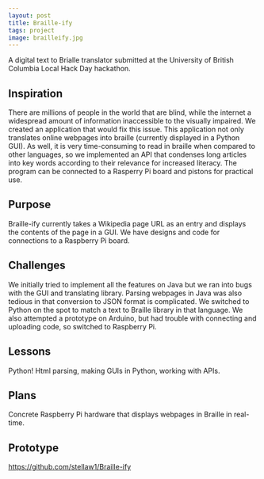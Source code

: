 ```yaml
---
layout: post
title: Braille-ify
tags: project
image: brailleify.jpg
---
```


A digital text to Brialle translator submitted at the University of British Columbia Local Hack Day hackathon. 

## Inspiration
There are millions of people in the world that are blind, while the internet a widespread amount of information inaccessible to the visually impaired. We created an application that would fix this issue. This application not only translates online webpages into braille (currently displayed in a Python GUI). As well, it is very time-consuming to read in braille when compared to other languages, so we implemented an API that condenses long articles into key words according to their relevance for increased literacy. The program can be connected to a Rasperry Pi board and pistons for practical use.

## Purpose
Braille-ify currently takes a Wikipedia page URL as an entry and displays the contents of the page in a GUI. We have designs and code for connections to a Raspberry Pi board.

## Challenges 
We initially tried to implement all the features on Java but we ran into bugs with the GUI and translating library. Parsing webpages in Java was also tedious in that conversion to JSON format is complicated. We switched to Python on the spot to match a text to Braille library in that language. We also attempted a prototype on Arduino, but had trouble with connecting and uploading code, so switched to Raspberry Pi.

## Lessons
Python!
Html parsing, making GUIs in Python, working with APIs.

## Plans
Concrete Raspberry Pi hardware that displays webpages in Braille in real-time.

## Prototype
https://github.com/stellaw1/Braille-ify